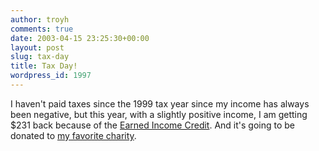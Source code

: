 ```yaml
---
author: troyh
comments: true
date: 2003-04-15 23:25:30+00:00
layout: post
slug: tax-day
title: Tax Day!
wordpress_id: 1997
---
```


I haven't paid taxes since the 1999 tax year since my income has always been negative, but this year, with a slightly positive income, I am getting $231 back because of the [Earned Income Credit](http://www.irs.gov/individuals/article/0,,id=96456,00.html). And it's going to be donated to [my favorite charity](http://recipezaar.com).
